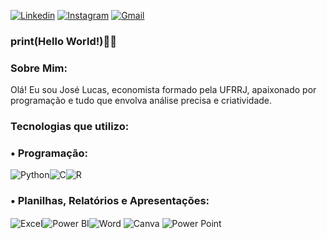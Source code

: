 [![Linkedin](https://img.shields.io/badge/LinkedIn-0077B5?style=for-the-badge&logo=linkedin&logoColor=white)](https://www.linkedin.com/in/jos%C3%A9-lucas-camelo-8b2055229/)
[![Instagram](https://img.shields.io/badge/Instagram-E4405F?style=for-the-badge&logo=instagram&logoColor=white)](https://www.instagram.com/jlucas.nc_/)
[![Gmail](https://img.shields.io/badge/Gmail-D14836?style=for-the-badge&logo=gmail&logoColor=white)](mailto:jlcam3250@gmail.com)

### print(Hello World!)🖖😁
### Sobre Mim:
Olá! Eu sou José Lucas, economista formado pela UFRRJ, apaixonado por programação e tudo que envolva análise precisa e criatividade.

### Tecnologias que utilizo:

### • Programação:  
<img align="center" alt="Python" src="https://img.shields.io/badge/Python-3776AB?style=for-the-badge&logo=python&logoColor=yellow"><img align="center" alt="C" src="https://img.shields.io/badge/C-00599C?style=for-the-badge&logo=c&logoColor=blue"><img align="center" alt="R" src="https://img.shields.io/badge/R-276DC3?style=for-the-badge&logo=r&logoColor=green">

### • Planilhas, Relatórios e Apresentações:
<img align="center" alt="Excel" src="https://img.shields.io/badge/Microsoft_Excel-217346?style=for-the-badge&logo=microsoft-excel&logoColor=white"><img align="center" alt="Power BI" src="https://img.shields.io/badge/Power%20BI-F2C811?style=for-the-badge&logo=power-bi&logoColor=white"><img align="center" alt="Word" src="https://img.shields.io/badge/Word-0078D4?style=for-the-badge&logo=microsoft-word&logoColor=white">
<img align="center" alt="Canva" src="https://img.shields.io/badge/Canva-47248F?style=for-the-badge&logo=canva&logoColor=white">
<img align="center" alt="Power Point" src="https://img.shields.io/badge/PowerPoint-FF7F00?style=for-the-badge&logo=microsoft-powerpoint&logoColor=white">
